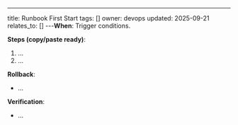 ---
title: Runbook First Start
tags: []
owner: devops
updated: 2025-09-21
relates_to: []
---**When**: Trigger conditions.

**Steps (copy/paste ready)**:
1. …
2. …

**Rollback**:
- …

**Verification**:
- …